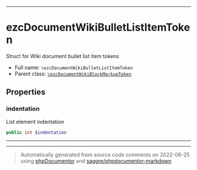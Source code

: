 ***

# ezcDocumentWikiBulletListItemToken

Struct for Wiki document bullet list item tokens



* Full name: `\ezcDocumentWikiBulletListItemToken`
* Parent class: [`\ezcDocumentWikiBlockMarkupToken`](./ezcDocumentWikiBlockMarkupToken.md)



## Properties


### indentation

List element indentation

```php
public int $indentation
```






***



***
> Automatically generated from source code comments on 2022-06-25 using [phpDocumentor](http://www.phpdoc.org/) and [saggre/phpdocumentor-markdown](https://github.com/Saggre/phpDocumentor-markdown)
